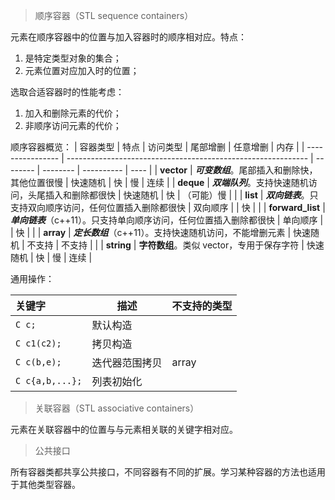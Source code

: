 > 顺序容器（STL sequence containers）

元素在顺序容器中的位置与加入容器时的顺序相对应。特点：

1. 是特定类型对象的集合；
2. 元素位置对应加入时的位置；



选取合适容器时的性能考虑：

1. 加入和删除元素的代价；
2. 非顺序访问元素的代价；



顺序容器概览：
| 容器类型         | 特点                                                         | 访问类型 | 尾部增删 | 任意增删   | 内存 |
| ---------------- | ------------------------------------------------------------ | -------- | -------- | ---------- | ---- |
| **vector**       | ***可变数组***。尾部插入和删除快，其他位置很慢               | 快速随机 | 快       | 慢         | 连续 |
| **deque**        | ***双端队列***。支持快速随机访问，头尾插入和删除都很快       | 快速随机 | 快       | （可能）慢 |      |
| **list**         | ***双向链表***。只支持双向顺序访问，任何位置插入删除都很快   | 双向顺序 |          | 快         |      |
| **forward_list** | ***单向链表***（c++11）。只支持单向顺序访问，任何位置插入删除都很快 | 单向顺序 |          | 快         |      |
| **array**        | ***定长数组***（c++11）。支持快速随机访问，不能增删元素      | 快速随机 | 不支持   | 不支持     |      |
| **string**       | **字符数组**。类似 vector，专用于保存字符                    | 快速随机 | 快       | 慢         | 连续 |



通用操作：

| 关键字          | 描述           | 不支持的类型 |
| :-------------- | -------------- | ------------ |
| `C c;`          | 默认构造       |              |
| `C c1(c2);`     | 拷贝构造       |              |
| `C c(b,e);`     | 迭代器范围拷贝 | array        |
| `C c{a,b,...};` | 列表初始化     |              |





> 关联容器（STL associative containers）

元素在关联容器中的位置与与元素相关联的关键字相对应。



> 公共接口

所有容器类都共享公共接口，不同容器有不同的扩展。学习某种容器的方法也适用于其他类型容器。